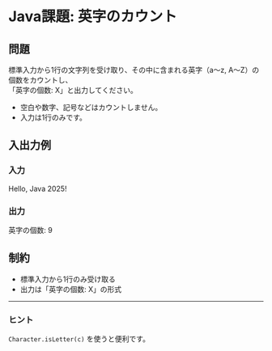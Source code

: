 # Java課題: 英字のカウント

## 問題

標準入力から1行の文字列を受け取り、その中に含まれる英字（a～z, A～Z）の個数をカウントし、  
「英字の個数: X」と出力してください。

- 空白や数字、記号などはカウントしません。
- 入力は1行のみです。

## 入出力例

### 入力
Hello, Java 2025!

### 出力
英字の個数: 9

## 制約
- 標準入力から1行のみ受け取る
- 出力は「英字の個数: X」の形式

---

### ヒント
`Character.isLetter(c)` を使うと便利です。